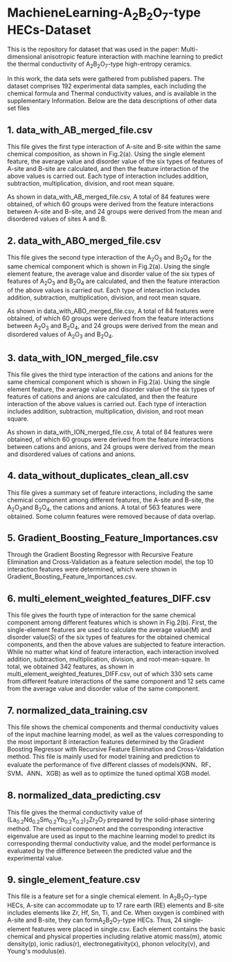# MachieneLearning-A<sub>2</sub>B<sub>2</sub>O<sub>7</sub>-type HECs-Dataset

This is the repository for dataset that was used in the paper: Multi-dimensional anisotropic feature interaction with machine learning to predict the thermal conductivity of A<sub>2</sub>B<sub>2</sub>O<sub>7</sub>-type high-entropy ceramics.

In this work, the data sets were gathered from published papers. The dataset comprises 192 experimental data samples, each including the chemical formula and Thermal conductivity values, and is available in the supplementary Information. Below are the data descriptions of other data set files


## 1. data_with_AB_merged_file.csv

This file gives the first type interaction of A-site and B-site within the same chemical composition, as shown in Fig.2(a). Using the single element feature, the average value and disorder value of the six types of features of A-site and B-site are calculated, and then the feature interaction of the above values is carried out. Each type of interaction includes addition, subtraction, multiplication, division, and root mean square.

As shown in data_with_AB_merged_file.csv, A total of 84 features were obtained, of which 60 groups were derived from the feature interactions between A-site and B-site, and 24 groups were derived from the mean and disordered values of sites A and B.


## 2. data_with_ABO_merged_file.csv

This file gives the second type interaction of the A<sub>2</sub>O<sub>3</sub> and B<sub>2</sub>O<sub>4</sub> for the same chemical component which is shown in Fig.2(a). Using the single element feature, the average value and disorder value of the six types of features of A<sub>2</sub>O<sub>3</sub> and B<sub>2</sub>O<sub>4</sub> are calculated, and then the feature interaction of the above values is carried out. Each type of interaction includes addition, subtraction, multiplication, division, and root mean square.

As shown in data_with_ABO_merged_file.csv, A total of 84 features were obtained, of which 60 groups were derived from the feature interactions between A<sub>2</sub>O<sub>3</sub> and B<sub>2</sub>O<sub>4</sub>, and 24 groups were derived from the mean and disordered values of A<sub>2</sub>O<sub>3</sub> and B<sub>2</sub>O<sub>4</sub>.


## 3. data_with_ION_merged_file.csv

This file gives the third type interaction of the cations and anions for the same chemical component which is shown in Fig.2(a).  Using the single element feature, the average value and disorder value of the six types of features of cations and anions are calculated, and then the feature interaction of the above values is carried out. Each type of interaction includes addition, subtraction, multiplication, division, and root mean square.

As shown in data_with_ION_merged_file.csv, A total of 84 features were obtained, of which 60 groups were derived from the feature interactions between cations and anions, and 24 groups were derived from the mean and disordered values of cations and anions.


## 4. data_without_duplicates_clean_all.csv

This file gives a summary set of feature interactions, including the same chemical component among different features, the A-site and B-site, the A<sub>2</sub>O<sub>3</sub>and B<sub>2</sub>O<sub>4</sub>, the cations and anions. A total of 563 features were obtained. Some column features were removed because of data overlap.


## 5. Gradient_Boosting_Feature_Importances.csv

Through the Gradient Boosting Regressor with Recursive Feature Elimination and Cross-Validation as a feature selection model, the top 10 interaction features were determined, which were shown in Gradient_Boosting_Feature_Importances.csv.


## 6. multi_element_weighted_features_DIFF.csv

This file gives the fourth type of interaction for the same chemical component among different features which is shown in Fig.2(b). First, the single-element features are used to calculate the average value(M) and disorder value(S) of the six types of features for the obtained chemical components, and then the above values are subjected to feature interaction. While no matter what kind of feature interaction, each interaction involved addition, subtraction, multiplication, division, and root-mean-square. In total, we obtained 342 features, as shown in multi_element_weighted_features_DIFF.csv, out of which 330 sets came from different feature interactions of the same component and 12 sets came from the average value and disorder value of the same component.


## 7. normalized_data_training.csv

This file shows the chemical components and thermal conductivity values of the input machine learning model, as well as the values corresponding to the most important 8 interaction features determined by the Gradient Boosting Regressor with Recursive Feature Elimination and Cross-Validation method. This file is mainly used for model training and prediction to evaluate the performance of five different classes of models(KNN、RF、SVM、ANN、XGB) as well as to optimize the tuned optimal XGB model.


## 8. normalized_data_predicting.csv

This file gives the thermal conductivity value of (La<sub>0.2</sub>Nd<sub>0.2</sub>Sm<sub>0.2</sub>Yb<sub>0.2</sub>Y<sub>0.2</sub>)<sub>2</sub>Zr<sub>2</sub>O<sub>7</sub> prepared by the solid-phase sintering method. The chemical component and the corresponding interactive eigenvalue are used as input to the machine learning model to predict its corresponding thermal conductivity value, and the model performance is evaluated by the difference between the predicted value
and the experimental value.


## 9. single_element_feature.csv

This file is a feature set for a single chemical element. In A<sub>2</sub>B<sub>2</sub>O<sub>7</sub>-type HECs, A-site can accommodate up to 17 rare earth (RE) elements and B-site includes elements like Zr, Hf, Sn, Ti, and Ce. When oxygen is combined with A-site and B-site, they can formA<sub>2</sub>B<sub>2</sub>O<sub>7</sub>-type HECs. Thus, 24 single-element features were placed in single.csv. Each element contains the basic chemical and physical properties including relative atomic mass(m), atomic density(p), ionic radius(r), electronegativity(x), phonon velocity(v), and Young's modulus(e).

